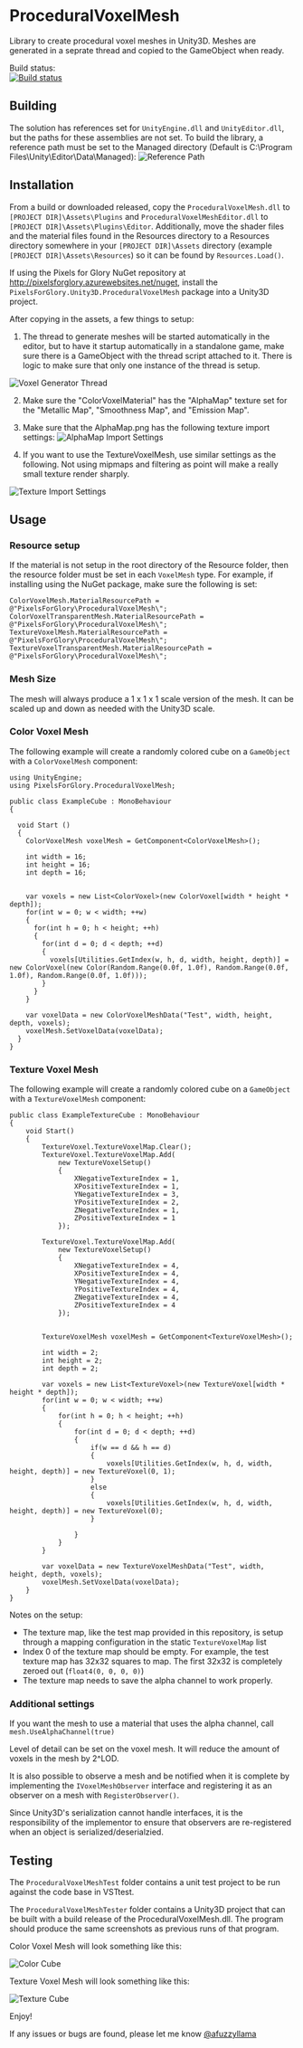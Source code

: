 # ProceduralVoxelMesh
Library to create procedural voxel meshes in Unity3D.  Meshes are generated in a seprate thread and copied to the GameObject when ready.

Build status:<br />
[![Build status](https://ci.appveyor.com/api/projects/status/2lsxqcv6dcc5vve1/branch/master?svg=true)](https://ci.appveyor.com/project/LlamaBot/proceduralvoxelmesh/branch/master)

## Building
The solution has references set for `UnityEngine.dll` and `UnityEditor.dll`, but the paths for these assemblies are not set. To build the library, a reference path must be set to the Managed directory (Default is C:\Program Files\Unity\Editor\Data\Managed):
![Reference Path](../../../Screenshots/blob/master/VoxelMeshReferencePath.png?raw=true "Reference Path")

## Installation
From a build or downloaded released, copy the `ProceduralVoxelMesh.dll` to `[PROJECT DIR]\Assets\Plugins` and `ProceduralVoxelMeshEditor.dll` to `[PROJECT DIR]\Assets\Plugins\Editor`.  Additionally, move the shader files and the material files found in the Resources directory to a Resources directory somewhere in your `[PROJECT DIR]\Assets` directory (example `[PROJECT DIR]\Assets\Resources`) so it can be found by `Resources.Load()`.

If using the Pixels for Glory NuGet repository at http://pixelsforglory.azurewebsites.net/nuget, install the `PixelsForGlory.Unity3D.ProceduralVoxelMesh` package into a Unity3D project.

After copying in the assets, a few things to setup:

1. The thread to generate meshes will be started automatically in the editor, but to have it startup automatically in a standalone game, make sure there is a GameObject with the thread script attached to it.  There is logic to make sure that only one instance of the thread is setup.

![Voxel Generator Thread](../../../Screenshots/blob/master/VoxelThreadSetup.png?raw=true)

2. Make sure the "ColorVoxelMaterial" has the "AlphaMap" texture set for the "Metallic Map", "Smoothness Map", and "Emission Map".

3. Make sure that the AlphaMap.png has the following texture import settings:
![AlphaMap Import Settings](../../../Screenshots/blob/master/AlphaMapImport.png?raw=true "AlphaMap Import Settings")

4. If you want to use the TextureVoxelMesh, use similar settings as the following.  Not using mipmaps and filtering as point will make a really small texture render sharply.

![Texture Import Settings](../../../Screenshots/blob/master/TextureVoxelSetup.png?raw=true "Texture Import Settings")

## Usage

### Resource setup

If the material is not setup in the root directory of the Resource folder, then the resource folder must be set in each `VoxelMesh` type.  For example, if installing using the NuGet package, make sure the following is set:

```
ColorVoxelMesh.MaterialResourcePath = @"PixelsForGlory\ProceduralVoxelMesh\";
ColorVoxelTransparentMesh.MaterialResourcePath = @"PixelsForGlory\ProceduralVoxelMesh\";
TextureVoxelMesh.MaterialResourcePath = @"PixelsForGlory\ProceduralVoxelMesh\";
TextureVoxelTransparentMesh.MaterialResourcePath = @"PixelsForGlory\ProceduralVoxelMesh\";
```

### Mesh Size

The mesh will always produce a 1 x 1 x 1 scale version of the mesh.  It can be scaled up and down as needed with the Unity3D scale.

### Color Voxel Mesh

The following example will create a randomly colored cube on a `GameObject` with a `ColorVoxelMesh` component:

```
using UnityEngine;
using PixelsForGlory.ProceduralVoxelMesh;

public class ExampleCube : MonoBehaviour 
{

  void Start ()
  {
    ColorVoxelMesh voxelMesh = GetComponent<ColorVoxelMesh>();

    int width = 16;
    int height = 16;
    int depth = 16;
    
    
    var voxels = new List<ColorVoxel>(new ColorVoxel[width * height * depth]);
    for(int w = 0; w < width; ++w)
    {
      for(int h = 0; h < height; ++h)
      {
        for(int d = 0; d < depth; ++d)
        {
          voxels[Utilities.GetIndex(w, h, d, width, height, depth)] = new ColorVoxel(new Color(Random.Range(0.0f, 1.0f), Random.Range(0.0f, 1.0f), Random.Range(0.0f, 1.0f)));
        }
      }
    }

    var voxelData = new ColorVoxelMeshData("Test", width, height, depth, voxels);
    voxelMesh.SetVoxelData(voxelData);
  }
}
```

### Texture Voxel Mesh

The following example will create a randomly colored cube on a `GameObject` with a `TextureVoxelMesh` component:

```
public class ExampleTextureCube : MonoBehaviour
{
    void Start()
    {
        TextureVoxel.TextureVoxelMap.Clear();
        TextureVoxel.TextureVoxelMap.Add(
            new TextureVoxelSetup()
            {
                XNegativeTextureIndex = 1,
                XPositiveTextureIndex = 1,
                YNegativeTextureIndex = 3,
                YPositiveTextureIndex = 2,
                ZNegativeTextureIndex = 1,
                ZPositiveTextureIndex = 1
            });

        TextureVoxel.TextureVoxelMap.Add(
            new TextureVoxelSetup()
            {
                XNegativeTextureIndex = 4,
                XPositiveTextureIndex = 4,
                YNegativeTextureIndex = 4,
                YPositiveTextureIndex = 4,
                ZNegativeTextureIndex = 4,
                ZPositiveTextureIndex = 4
            });
    
    
        TextureVoxelMesh voxelMesh = GetComponent<TextureVoxelMesh>();
    
        int width = 2;
        int height = 2;
        int depth = 2;

        var voxels = new List<TextureVoxel>(new TextureVoxel[width * height * depth]);
        for(int w = 0; w < width; ++w)
        {
            for(int h = 0; h < height; ++h)
            {
                for(int d = 0; d < depth; ++d)
                {
                    if(w == d && h == d)
                    {
                        voxels[Utilities.GetIndex(w, h, d, width, height, depth)] = new TextureVoxel(0, 1);
                    }
                    else
                    {
                        voxels[Utilities.GetIndex(w, h, d, width, height, depth)] = new TextureVoxel(0);
                    }

                }
            }
        }
        
        var voxelData = new TextureVoxelMeshData("Test", width, height, depth, voxels);
        voxelMesh.SetVoxelData(voxelData);
    }
}
```

Notes on the setup:

 - The texture map, like the test map provided in this repository, is setup through a mapping configuration in the static `TextureVoxelMap` list
 - Index 0 of the texture map should be empty. For example, the test texture map has 32x32 squares to map.  The first 32x32 is completely zeroed out (`float4(0, 0, 0, 0)`) 
 - The texture map needs to save the alpha channel to work properly.

### Additional settings

If you want the mesh to use a material that uses the alpha channel, call `mesh.UseAlphaChannel(true)`

Level of detail can be set on the voxel mesh.  It will reduce the amount of voxels in the mesh by 2^LOD.

It is also possible to observe a mesh and be notified when it is complete by implementing the `IVoxelMeshObserver` interface and registering it as an observer on a mesh with `RegisterObserver()`.

Since Unity3D's serialization cannot handle interfaces, it is the responsibility of the implementor to ensure that observers are re-registered when an object is serialized/deserialzied.

## Testing
The `ProceduralVoxelMeshTest` folder contains a unit test project to be run against the code base in VSTtest.

The `ProceduralVoxelMeshTester` folder contains a Unity3D project that can be built with a build release of the ProceduralVoxelMesh.dll. The program should produce the same screenshots as previous runs of that program.

Color Voxel Mesh will look something like this:

![Color Cube](../../../Screenshots/blob/master/ColorCube.png?raw=true "Color Cube")

Texture Voxel Mesh will look something like this:

![Texture Cube](../../../Screenshots/blob/master/TextureCube.png?raw=true "Texture Cube")

Enjoy!  

If any issues or bugs are found, please let me know [@afuzzyllama](https://twitter.com/afuzzyllama)



